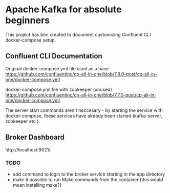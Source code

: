 # Apache Kafka for absolute beginners
This project has ben created to document customizing Confluent CLI docker-compose setup.

## Confluent CLI Documentation

Original docker-compose.yml file used as a base 
https://github.com/confluentinc/cp-all-in-one/blob/7.8.0-post/cp-all-in-one/docker-compose.yml

docker-compose.yml file with zookeeper (unused)
https://github.com/confluentinc/cp-all-in-one/blob/7.7.0-post/cp-all-in-one/docker-compose.yml

The server start commands aren't neccesary - by starting the service with docker-compose, these services have already been started (kafka-server, zookeeper etc.).

## Broker Dashboard
http://localhost:9021/

### TODO
- add command to login to the broker service starting in the app directory
- make it possible to run Make commands from the container (this would mean installing make?)